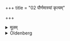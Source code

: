 +++
title = "02 पौर्णमास्यां कृत्यम्"

+++

<details><summary>मूलम्</summary>

पौर्णमास्यां कृत्यम् २
</details>

<details><summary>Oldenberg</summary>

2. It has to be performed on the full-moon day (of the month Śrāvaṇa).
</details>
